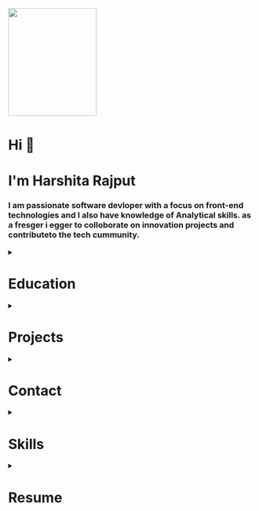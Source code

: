 
<img src="https://github.com/user-attachments/assets/fc4faa28-f257-4ec5-a3f1-1029d42f9785" height=220 width=180 padding=400>
<h1 align="left">Hi 👋</h1>
<h1  align="left">I'm Harshita Rajput</h1>
<h3 align="left">I am passionate software devloper with a focus on front-end technologies and I also have knowledge of Analytical skills. as a fresger i egger to colloborate on innovation projects and contributeto the tech cummunity.</h3>
<details> <summary><h1>Education</h1></summary>
  <h2>Graduation:- I completed by B-Tech in Computer Science and Data Science from "Oriental Institute of Science and Technology Bhopal" with  CGPA: 8.78 On 2024</h2>
  <h2>12th:- I completed by 12th standard with (PCMB) where i secure 73.4%</h2>
    <h2>10th:- I completed by 10th standard where i secure 84.6%</h2>

</details>
<details><summary><h1>Projects</h1></summary>
    <h3>Olympic Analyser | Python, Sql: -Throughout this project we explain the detail of Olympic dataset, looked at some
intresting statistics, and then try to find out like Which country is king of Olympics?, etc. The main aim of this
project is to study and visualise the Olympic various factors of Olympics.</h3>
  <h3> Face Recognition based attendance system | Pyhton:- The process of tracking and recording attendance by using
facial recognition technology</h3>
<h3>Shoping Template | Html, Css, Javascript :- Basic Shopping Website template in which you can register and add to
cart, etc. </h3>
     <h3> IPC(Section) Crime Search | Html, Css, PHP, Sql :- Its an webpage in which you can search the detail about IPC
sections and get all the knowledge.</h3>
</details>
</details>
<details><summary><h1>Contact</h1></summary>
 <a href= https://mail.google.com/mail/u/0/#inbox> 
   <button style=" color: white;"> Gmail </button>
 </a>
 <a href= https://in.linkedin.com/in/harshita-rajput-98a8b82ba?trk=public_post_follow-view-profile>   <button> LinkedIn </button>
   </a>
</details>
<details><summary><h1>Skills</h1></summary>
  <h3 align="left">Languages and Tools:</h3>
<p align="left"> <a href="https://developer.android.com" target="_blank" rel="noreferrer"> <img src="https://raw.githubusercontent.com/devicons/devicon/master/icons/android/android-original-wordmark.svg" alt="android" width="40" height="40"/> </a> <a href="https://www.cprogramming.com/" target="_blank" rel="noreferrer"> <img src="https://raw.githubusercontent.com/devicons/devicon/master/icons/c/c-original.svg" alt="c" width="40" height="40"/> </a> <a href="https://www.w3schools.com/cpp/" target="_blank" rel="noreferrer"> <img src="https://raw.githubusercontent.com/devicons/devicon/master/icons/cplusplus/cplusplus-original.svg" alt="cplusplus" width="40" height="40"/> </a> <a href="https://www.w3schools.com/cs/" target="_blank" rel="noreferrer"> <img src="https://raw.githubusercontent.com/devicons/devicon/master/icons/csharp/csharp-original.svg" alt="csharp" width="40" height="40"/> </a> <a href="https://www.w3schools.com/css/" target="_blank" rel="noreferrer"> <img src="https://raw.githubusercontent.com/devicons/devicon/master/icons/css3/css3-original-wordmark.svg" alt="css3" width="40" height="40"/> </a> <a href="https://www.w3.org/html/" target="_blank" rel="noreferrer"> <img src="https://raw.githubusercontent.com/devicons/devicon/master/icons/html5/html5-original-wordmark.svg" alt="html5" width="40" height="40"/> </a> <a href="https://developer.mozilla.org/en-US/docs/Web/JavaScript" target="_blank" rel="noreferrer"> <img src="https://raw.githubusercontent.com/devicons/devicon/master/icons/javascript/javascript-original.svg" alt="javascript" width="40" height="40"/> </a> <a href="https://www.mysql.com/" target="_blank" rel="noreferrer"> <img src="https://raw.githubusercontent.com/devicons/devicon/master/icons/mysql/mysql-original-wordmark.svg" alt="mysql" width="40" height="40"/> </a> <a href="https://www.php.net" target="_blank" rel="noreferrer"> <img src="https://raw.githubusercontent.com/devicons/devicon/master/icons/php/php-original.svg" alt="php" width="40" height="40"/> </a> <a href="https://www.python.org" target="_blank" rel="noreferrer"> <img src="https://raw.githubusercontent.com/devicons/devicon/master/icons/python/python-original.svg" alt="python" width="40" height="40"/> </a> </p>
  <p>Data Structure, Database Management,</p>
</details>
<details><summary><h1>Resume</h1></summary>
<a href=https://in.linkedin.com/in/harshita-rajput(https://in.docworkspace.com/d/sIK-UmuBg993IvAY)>   <button>Resume</button>
   </a>
</details>
